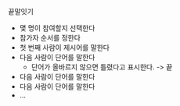 끝말잇기

- 몇 명이 참여할지 선택한다
- 참가자 순서를 정한다
- 첫 번째 사람이 제시어를 말한다
- 다음 사람이 단어를 말한다
  - 단어가 올바르지 않으면 틀렸다고 표시한다. -> 끝
- 다음 사람이 단어를 말한다
- 다음 사람이 단어를 말한다
- ...